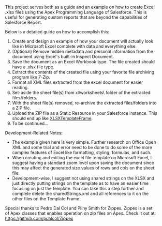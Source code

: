 This project serves both as a guide and an example on how to create Excel .xlsx files using the Apex Programming Language of Salesforce. This is useful for generating custom reports that are beyond the capabilities of Salesforce Report.

Below is a detailed guide on how to accomplish this:
1. Create and design an example of how your document will actually look like in Microsoft Excel complete with data and everything else.
2. (Optional) Remove hidden metadata and personal information from the document using Excel's built-in Inspect Document.
3. Save the document as an Excel Workbook type. The file created should have a .xlsx file type.
4. Extract the contents of the created file using your favorite file archiving program like 7-Zip.
5. Format all XML files extracted from the excel document for easier reading.
6. Set-aside the sheet file(s) from xl\worksheets\ folder of the extracted files/folders.
7. With the sheet file(s) removed, re-archive the extracted files/folders into a ZIP file.
8. Upload the ZIP file as a Static Resource in your Salesforce instance. This should end up like [XLSXTemplateFrame](force-app\main\default\staticresources\XLSXTemplateFrame).
9. To be continued...


Development-Related Notes:
- The example given here is very simple. Further research on Office Open XML and some trial and error need to be done to do some of the more complex features of Excel like formatting, styling, formulas, and such.
- When creating and editing the excel file template on Microsoft Excel, I suggest having a standard zoom level upon saving the document since this may affect the generated size values of rows and cols on the sheet file.
- Development-wise, I suggest not using shared strings on the XLSX and just directly putting strings on the template as to have an easier time focusing on just the template. You can take this a step further and complete delete the sharedStrings.xml and all references to it on the other files on the Template Frame.

Special thanks to Pedro Dal Col and Pliny Smith for Zippex. Zippex is a set of Apex classes that enables operation on zip files on Apex. Check it out at: https://github.com/pdalcol/Zippex
